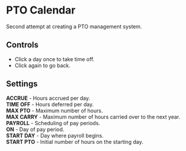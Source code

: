 # PTO Calendar
 Second attempt at creating a PTO management system.

<h2>Controls</h2>
<ul>
 <li>Click a day once to take time off.</li>
 <li>Click again to go back.</li>
</ul>

<h2>Settings</h2>
<b>ACCRUE</b> - Hours accrued per day.<br>
<b>TIME OFF</b> - Hours deferred per day.<br>
<b>MAX PTO</b> - Maximum number of hours.<br>
<b>MAX CARRY</b> - Maximum number of hours carried over to the next year.<br>
<b>PAYROLL</b> - Scheduling of pay periods.<br>
<b>ON</b> - Day of pay period.<br>
<b>START DAY</b> - Day where payroll begins.<br>
<b>START PTO</b> - Initial number of hours on the starting day.
